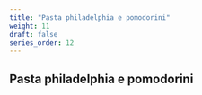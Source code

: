 ```yaml
---
title: "Pasta philadelphia e pomodorini"
weight: 11
draft: false
series_order: 12
---
```


## Pasta philadelphia e pomodorini